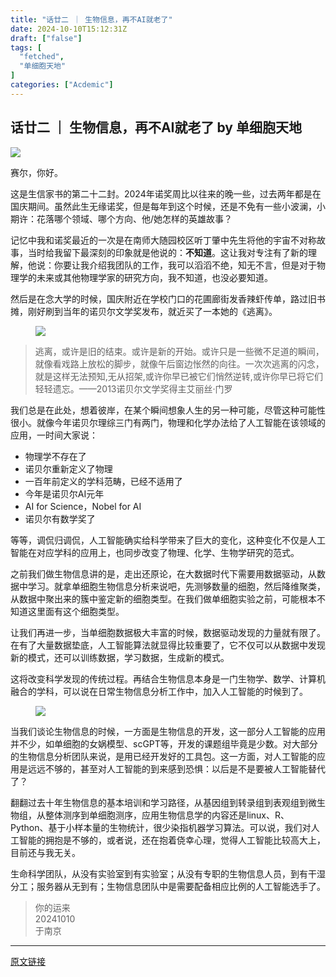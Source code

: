 ```yaml
---
title: "话廿二 ｜ 生物信息，再不AI就老了"
date: 2024-10-10T15:12:31Z
draft: ["false"]
tags: [
  "fetched",
  "单细胞天地"
]
categories: ["Acdemic"]
---
```

话廿二 ｜ 生物信息，再不AI就老了 by 单细胞天地
------
<div><section data-tool="mdnice编辑器" data-website="https://www.mdnice.com"><p data-tool="mdnice编辑器"><a target="_blank" href="https://mp.weixin.qq.com/mp/appmsgalbum?__biz=MzI1Njk4ODE0MQ==&amp;action=getalbum&amp;album_id=3459897201436688385&amp;scene=21&amp;subscene=0&amp;sessionid=0&amp;enterid=1720132451&amp;from_msgid=2247523624&amp;from_itemidx=1&amp;count=3&amp;nolastread=1#wechat_redirect" textvalue="" linktype="image" imgurl="https://mmbiz.qpic.cn/mmbiz_png/siaia0BDGJdjRnpYzLYVTtA1qC1iabwVJaazP1tMx6sT1mI68yoeMKx8eP8glEiau9ibMWSMIgD47qaIJvE5TNqDn1A/0?wx_fmt=png&amp;from=appmsg" imgdata="[object Object]" tab="innerlink" data-linktype="1"><span><img data-galleryid="" data-imgfileid="100040186" data-ratio="0.3058712121212121" data-s="300,640" data-src="https://mmbiz.qpic.cn/mmbiz_png/siaia0BDGJdjRnpYzLYVTtA1qC1iabwVJaazP1tMx6sT1mI68yoeMKx8eP8glEiau9ibMWSMIgD47qaIJvE5TNqDn1A/640?wx_fmt=png&amp;from=appmsg" data-type="png" data-w="1056" src="https://mmbiz.qpic.cn/mmbiz_png/siaia0BDGJdjRnpYzLYVTtA1qC1iabwVJaazP1tMx6sT1mI68yoeMKx8eP8glEiau9ibMWSMIgD47qaIJvE5TNqDn1A/640?wx_fmt=png&amp;from=appmsg"></span></a><br></p><p data-tool="mdnice编辑器">赛尔，你好。</p><p data-tool="mdnice编辑器">这是生信家书的第二十二封。2024年诺奖周比以往来的晚一些，过去两年都是在国庆期间。虽然此生无缘诺奖，但是每年到这个时候，还是不免有一些小波澜，小期许：花落哪个领域、哪个方向、他/她怎样的英雄故事？</p><p data-tool="mdnice编辑器">记忆中我和诺奖最近的一次是在南师大随园校区听丁肇中先生将他的宇宙不对称故事，当时给我留下最深刻的印象就是他说的：<strong>不知道</strong>。这让我对专注有了新的理解，他说：你要让我介绍我团队的工作，我可以滔滔不绝，知无不言，但是对于物理学的未来或其他物理学家的研究方向，我不知道，也没必要知道。</p><p data-tool="mdnice编辑器">然后是在念大学的时候，国庆附近在学校门口的花圃廊街发香辣虾传单，路过旧书摊，刚好刷到当年的诺贝尔文学奖发布，就近买了一本她的《逃离》。</p><figure data-tool="mdnice编辑器"><img data-imgfileid="100042070" data-ratio="0.75" data-src="https://mmbiz.qpic.cn/mmbiz_jpg/siaia0BDGJdjRDDYKXdfP0hEmceYgDcYib3Hk75g1YrwNt6KSbjFHQHpDxSkXqha6kgC48DUiawOKV6yGKjmzGeocA/640?wx_fmt=jpeg&amp;from=appmsg" data-type="jpeg" data-w="1024" src="https://mmbiz.qpic.cn/mmbiz_jpg/siaia0BDGJdjRDDYKXdfP0hEmceYgDcYib3Hk75g1YrwNt6KSbjFHQHpDxSkXqha6kgC48DUiawOKV6yGKjmzGeocA/640?wx_fmt=jpeg&amp;from=appmsg"></figure><blockquote data-tool="mdnice编辑器"><p>逃离，或许是旧的结束。或许是新的开始。或许只是一些微不足道的瞬间，就像看戏路上放松的脚步，就像午后窗边怅然的向往。一次次逃离的闪念，就是这样无法预知,无从招架,或许你早已被它们悄然逆转,或许你早已将它们轻轻遗忘。——2013诺贝尔文学奖得主艾丽丝·门罗</p></blockquote><p data-tool="mdnice编辑器">我们总是在此处，想着彼岸，在某个瞬间想象人生的另一种可能，尽管这种可能性很小。就像今年诺贝尔理综三门有两门，物理和化学办法给了人工智能在该领域的应用，一时间大家说：</p><ul data-tool="mdnice编辑器"><li><section>物理学不存在了</section></li><li><section>诺贝尔重新定义了物理</section></li><li><section>一百年前定义的学科范畴，已经不适用了</section></li><li><section>今年是诺贝尔AI元年</section></li><li><section>AI for Science，Nobel for AI</section></li><li><section>诺贝尔有数学奖了</section></li></ul><p data-tool="mdnice编辑器">等等，调侃归调侃，人工智能确实给科学带来了巨大的变化，这种变化不仅是人工智能在对应学科的应用上，也同步改变了物理、化学、生物学研究的范式。</p><p data-tool="mdnice编辑器">之前我们做生物信息讲的是，走出还原论，在大数据时代下需要用数据驱动，从数据中学习。就拿单细胞生物信息分析来说吧，先测够数量的细胞，然后降维聚类，从数据中聚出来的簇中鉴定新的细胞类型。在我们做单细胞实验之前，可能根本不知道这里面有这个细胞类型。</p><p data-tool="mdnice编辑器">让我们再进一步，当单细胞数据极大丰富的时候，数据驱动发现的力量就有限了。在有了大量数据垫底，人工智能算法就显得比较重要了，它不仅可以从数据中发现新的模式，还可以训练数据，学习数据，生成新的模式。</p><p data-tool="mdnice编辑器">这将改变科学发现的传统过程。再结合生物信息本身是一门生物学、数学、计算机融合的学科，可以说在日常生物信息分析工作中，加入人工智能的时候到了。</p><figure data-tool="mdnice编辑器"><img data-imgfileid="100042072" data-ratio="1.4751640112464854" data-src="https://mmbiz.qpic.cn/mmbiz_png/siaia0BDGJdjRDDYKXdfP0hEmceYgDcYib3NiaSymHNECW8hbRnibe4WOpkSd3O7JfY6n2FqygDOiaSBK7QzGp4V8AQg/640?wx_fmt=png&amp;from=appmsg" data-type="png" data-w="1067" src="https://mmbiz.qpic.cn/mmbiz_png/siaia0BDGJdjRDDYKXdfP0hEmceYgDcYib3NiaSymHNECW8hbRnibe4WOpkSd3O7JfY6n2FqygDOiaSBK7QzGp4V8AQg/640?wx_fmt=png&amp;from=appmsg"></figure><p data-tool="mdnice编辑器">当我们谈论生物信息的时候，一方面是生物信息的开发，这一部分人工智能的应用并不少，如单细胞的女娲模型、scGPT等，开发的课题组毕竟是少数。对大部分的生物信息分析团队来说，是用已经开发好的工具包。这一方面，对人工智能的应用是远远不够的，甚至对人工智能的到来感到恐惧：以后是不是要被人工智能替代了？</p><p data-tool="mdnice编辑器">翻翻过去十年生物信息的基本培训和学习路径，从基因组到转录组到表观组到微生物组，从整体测序到单细胞测序，应用生物信息学的内容还是linux、R、Python、基于小样本量的生物统计，很少染指机器学习算法。可以说，我们对人工智能的拥抱是不够的，或者说，还在抱着侥幸心理，觉得人工智能比较高大上，目前还与我无关。</p><p data-tool="mdnice编辑器">生命科学团队，从没有实验室到有实验室；从没有专职的生物信息人员，到有干湿分工；服务器从无到有；生物信息团队中是需要配备相应比例的人工智能选手了。</p><blockquote data-tool="mdnice编辑器"><p>你的运来<br>20241010<br>于南京<br></p></blockquote><figure data-tool="mdnice编辑器"></figure></section><p><mp-style-type data-value="3"></mp-style-type></p></div>  
<hr>
<a href="https://mp.weixin.qq.com/s/FHFtEsU-fMwLIYigVwYbTw",target="_blank" rel="noopener noreferrer">原文链接</a>
